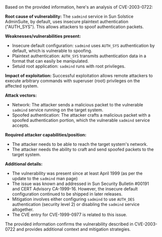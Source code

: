 Based on the provided information, here's an analysis of CVE-2003-0722:

**Root cause of vulnerability:**
The `sadmind` service in Sun Solstice AdminSuite, by default, uses insecure plaintext authentication ("AUTH_SYS"). This allows attackers to spoof authentication packets.

**Weaknesses/vulnerabilities present:**
- Insecure default configuration: `sadmind` uses `AUTH_SYS` authentication by default, which is vulnerable to spoofing.
- Plaintext authentication: `AUTH_SYS` transmits authentication data in a format that can easily be manipulated.
- Setuid root application: `sadmind` runs with root privileges.

**Impact of exploitation:**
Successful exploitation allows remote attackers to execute arbitrary commands with superuser (root) privileges on the affected system.

**Attack vectors:**
- Network: The attacker sends a malicious packet to the vulnerable `sadmind` service running on the target system.
- Spoofed authentication: The attacker crafts a malicious packet with a spoofed authentication portion, which the vulnerable `sadmind` service accepts.

**Required attacker capabilities/position:**
- The attacker needs to be able to reach the target system's network.
- The attacker needs the ability to craft and send spoofed packets to the target system.

**Additional details:**

- The vulnerability was present since at least April 1999 (as per the update to the `sadmind` man page)
- The issue was known and addressed in Sun Security Bulletin #00191 and CERT Advisory CA-1999-16. However, the insecure default configuration continued to be shipped in later releases.
- Mitigation involves either configuring `sadmind` to use `AUTH_DES` authentication (security level 2) or disabling the `sadmind` service altogether.
- The CVE entry for CVE-1999-0977 is related to this issue.

The provided information confirms the vulnerability described in CVE-2003-0722 and provides additional context and mitigation strategies.